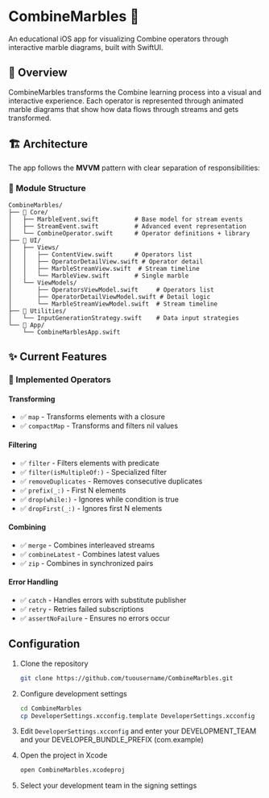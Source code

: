 # CombineMarbles 🔵

An educational iOS app for visualizing Combine operators through interactive marble diagrams, built with SwiftUI.

## 📱 Overview

CombineMarbles transforms the Combine learning process into a visual and interactive experience. Each operator is represented through animated marble diagrams that show how data flows through streams and gets transformed.

## 🏗️ Architecture

The app follows the **MVVM** pattern with clear separation of responsibilities:

### 📁 Module Structure

```
CombineMarbles/
├── 🎯 Core/
│   ├── MarbleEvent.swift          # Base model for stream events
│   ├── StreamEvent.swift          # Advanced event representation
│   └── CombineOperator.swift      # Operator definitions + library
├── 🎨 UI/
│   ├── Views/
│   │   ├── ContentView.swift      # Operators list
│   │   ├── OperatorDetailView.swift # Operator detail
│   │   ├── MarbleStreamView.swift  # Stream timeline
│   │   └── MarbleView.swift       # Single marble
│   └── ViewModels/
│       ├── OperatorsViewModel.swift     # Operators list
│       ├── OperatorDetailViewModel.swift # Detail logic
│       └── MarbleStreamViewModel.swift  # Stream timeline
├── 🔧 Utilities/
│   └── InputGenerationStrategy.swift    # Data input strategies
└── 📱 App/
    └── CombineMarblesApp.swift
```

## ✨ Current Features

### 🔀 Implemented Operators

#### Transforming
- ✅ `map` - Transforms elements with a closure
- ✅ `compactMap` - Transforms and filters nil values

#### Filtering  
- ✅ `filter` - Filters elements with predicate
- ✅ `filter(isMultipleOf:)` - Specialized filter
- ✅ `removeDuplicates` - Removes consecutive duplicates
- ✅ `prefix(_:)` - First N elements
- ✅ `drop(while:)` - Ignores while condition is true
- ✅ `dropFirst(_:)` - Ignores first N elements

#### Combining
- ✅ `merge` - Combines interleaved streams
- ✅ `combineLatest` - Combines latest values
- ✅ `zip` - Combines in synchronized pairs

#### Error Handling
- ✅ `catch` - Handles errors with substitute publisher
- ✅ `retry` - Retries failed subscriptions
- ✅ `assertNoFailure` - Ensures no errors occur
## Configuration

1. Clone the repository
   ```bash
   git clone https://github.com/tuousername/CombineMarbles.git
   ```

2. Configure development settings
   ```bash
   cd CombineMarbles
   cp DeveloperSettings.xcconfig.template DeveloperSettings.xcconfig
   ```

3. Edit `DeveloperSettings.xcconfig` and enter your DEVELOPMENT_TEAM and your DEVELOPER_BUNDLE_PREFIX (com.example)

4. Open the project in Xcode
   ```bash
   open CombineMarbles.xcodeproj
   ```

5. Select your development team in the signing settings